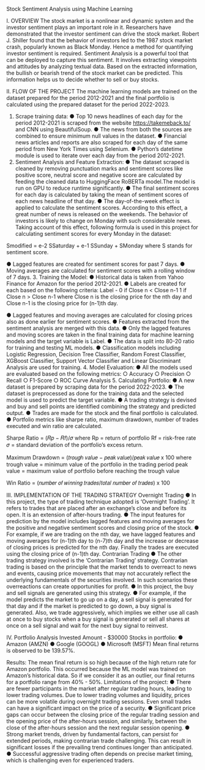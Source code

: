 Stock Sentiment Analysis using Machine Learning

I. OVERVIEW 
The stock market is a nonlinear and dynamic system and the investor sentiment plays an important role in 
it. Researchers have demonstrated that the investor sentiment can drive the stock market. Robert J. 
Shiller found that the behavior of investors led to the 1987 stock market crash, popularly known as Black 
Monday. Hence a method for quantifying investor sentiment is required. Sentiment Analysis is a powerful 
tool that can be deployed to capture this sentiment. It involves extracting viewpoints and attitudes by 
analyzing textual data. Based on the extracted information, the bullish or bearish trend of the stock 
market can be predicted. This information helps us to decide whether to sell or buy stocks. 

II. FLOW OF THE PROJECT 
The machine learning models are trained on the dataset prepared for the period 2012-2021 and the final 
portfolio is calculated using the prepared dataset for the period 2022-2023. 
1. Scrape training data: 
● Top 10 news headlines of each day for the period 2012-2021 is scraped from the website 
https://takemeback.to/ and CNN using BeautifulSoup. 
● The news from both the sources are combined to ensure minimum null values in the 
dataset. 
● Financial news articles and reports are also scraped for each day of the same period 
from New York Times using Selenium. 
● Python’s datetime module is used to iterate over each day from the period 2012-2021. 
2. Sentiment Analysis and Feature Extraction: 
● The dataset scraped is cleaned by removing punctuation marks and sentiment scores 
like positive score, neutral score and negative score are calculated by feeding the 
cleaned data to HuggingFace RoBERTa model.The model is run on GPU to reduce 
runtime significantly. 
● The final sentiment scores for each day is calculated by taking the mean of sentiment 
scores of each news headline of that day. 
● The day-of-the-week effect is applied to calculate the sentiment scores. According to this 
effect, a great number of news is released on the weekends. The behavior of investors is 
likely to change on Monday with such considerable news. Taking account of this effect, 
following formula is used in this project for calculating sentiment scores for every Monday 
in the dataset:

Smodified = e-2 SSaturday + e-1 SSunday + SMonday 
where S stands for sentiment score. 

● Lagged features are created for sentiment scores for past 7 days. 
● Moving averages are calculated for sentiment scores with a rolling window of 7 days. 
3. Training the Model: 
● Historical data is taken from Yahoo Finance for Amazon for the period 2012-2021. 
● Labels are created for each based on the following criteria: 
Label -
    0 if Close n < Close n-1 
    1 if Close n > Close n-1 
where Close n is the closing price for the nth day and Close n-1 is the closing price for (n-1)th 
day.

● Lagged features and moving averages are calculated for closing prices also as done 
earlier for sentiment scores. 
● Features extracted from the sentiment analysis are merged with this data. 
● Only the lagged features and moving scores are taken in the final training data for 
machine learning models and the target variable is Label. 
● The data is split into 80-20 ratio for training and testing ML models. 
● Classification models including Logistic Regression, Decision Tree Classifier, Random 
Forest Classifier, XGBoost Classifier, Support Vector Classifier and Linear Discriminant 
Analysis are used for training. 
4. Model Evaluation: 
● All the models used are evaluated based on the following metrics: 
○ Accuracy 
○ Precision 
○ Recall 
○ F1-Score 
○ ROC Curve Analysis
5. Calculating Portfolio: 
● A new dataset is prepared by scraping data for the period 2022-2023. 
● The dataset is preprocessed as done for the training data and the selected model is used 
to predict the target variable. 
● A trading strategy is devised and buy and sell points are identified combining the strategy 
and predicted output. 
● Trades are made for the stock and the final portfolio is calculated. 
● Portfolio metrics like sharpe ratio, maximum drawdown, number of trades executed and 
win ratio are calculated. 

Sharpe Ratio  =   (𝑅𝑝 − 𝑅𝑓)/𝜎
where Rp = return of portfolio 
      Rf = risk-free rate 
      𝜎 =  standard deviation of the portfolio’s excess return. 

Maximum Drawdown  =  (𝑡𝑟𝑜𝑢𝑔ℎ 𝑣𝑎𝑙𝑢𝑒 − 𝑝𝑒𝑎𝑘 𝑣𝑎𝑙𝑢𝑒)/𝑝𝑒𝑎𝑘 𝑣𝑎𝑙𝑢𝑒 x 100 
where trough value = minimum value of the portfolio in the trading period 
      peak value = maximum value of portfolio before reaching the trough value 

Win Ratio  =  (𝑛𝑢𝑚𝑏𝑒𝑟 𝑜𝑓 𝑤𝑖𝑛𝑛𝑖𝑛𝑔 𝑡𝑟𝑎𝑑𝑒𝑠/𝑡𝑜𝑡𝑎𝑙 𝑛𝑢𝑚𝑏𝑒𝑟 𝑜𝑓 𝑡𝑟𝑎𝑑𝑒𝑠) x 100 

III. IMPLEMENTATION OF THE TRADING STRATEGY 
Overnight Trading 
● In this project, the type of trading technique adopted is ‘Overnight Trading’. It refers to 
trades that are placed after an exchange’s close and before its open. It is an extension of 
after-hours trading. 
● The input features for prediction by the model includes lagged features and moving 
averages for the positive and negative sentiment scores and closing price of the stock. 
● For example, if we are trading on the nth day, we have lagged features and moving 
averages for (n-1)th day to (n-7)th day and the increase or decrease of closing prices is 
predicted for the nth day. Finally the trades are executed using the closing price of (n-1)th 
day. 
Contrarian Trading 
● The other trading strategy involved is the ‘Contrarian Trading’ strategy. Contrarian trading 
is based on the principle that the market tends to overreact to news and events, causing 
price movements that may not accurately reflect the underlying fundamentals of the 
securities involved. In such scenarios these overreactions can create opportunities for 
profit. 
● In this project, the buy and sell signals are generated using this strategy. 
● For example, if the model predicts the market to go up on a day, a sell signal is 
generated for that day and if the market is predicted to go down, a buy signal is 
generated. Also, we trade aggressively, which implies we either use all cash at once to 
buy stocks when a buy signal is generated or sell all shares at once on a sell signal and 
wait for the next buy signal to reinvest.

IV. Portfolio Analysis 
Invested Amount - $30000 
Stocks in portfolio: 
● Amazon (AMZN) 
● Google (GOOGL) 
● Microsoft (MSFT)
Mean final returns is observed to be 139.57%.

Results: 
The mean final return is so high because of the high return rate for Amazon portfolio. This occurred because 
the ML model was trained on Amazon’s historical data. So if we consider it as an outlier, our final returns for a 
portfolio range from 40% - 50%. 
Limitations of the project: 
● There are fewer participants in the market after regular trading hours, leading to lower trading 
volumes. Due to lower trading volumes and liquidity, prices can be more volatile during overnight 
trading sessions. Even small trades can have a significant impact on the price of a security. 
● Significant price gaps can occur between the closing price of the regular trading session and the 
opening price of the after-hours session, and similarly, between the close of the after-hours 
session and the next regular session opening. 
● Strong market trends, driven by fundamental factors, can persist for extended periods, making 
contrarian trade challenging. This can result in significant losses if the prevailing trend continues 
longer than anticipated. 
● Successful aggressive trading often depends on precise market timing, which is challenging even 
for experienced traders.